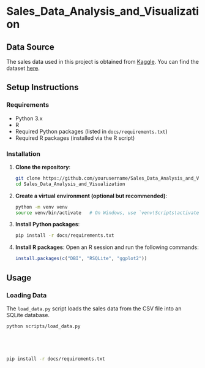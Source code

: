 # Sales_Data_Analysis_and_Visualization


## Data Source

The sales data used in this project is obtained from [Kaggle](https://www.kaggle.com/). You can find the dataset [here](data/sales_data.csv).

## Setup Instructions

### Requirements

- Python 3.x
- R
- Required Python packages (listed in `docs/requirements.txt`)
- Required R packages (installed via the R script)

### Installation

1. **Clone the repository**:
    ```sh
    git clone https://github.com/yourusername/Sales_Data_Analysis_and_Visualization.git
    cd Sales_Data_Analysis_and_Visualization
    ```

2. **Create a virtual environment (optional but recommended)**:
    ```sh
    python -m venv venv
    source venv/bin/activate   # On Windows, use `venv\Scripts\activate`
    ```

3. **Install Python packages**:
    ```sh
    pip install -r docs/requirements.txt
    ```

4. **Install R packages**:
    Open an R session and run the following commands:
    ```R
    install.packages(c("DBI", "RSQLite", "ggplot2"))
    ```

## Usage

### Loading Data

The `load_data.py` script loads the sales data from the CSV file into an SQLite database.

```sh
python scripts/load_data.py





pip install -r docs/requirements.txt
